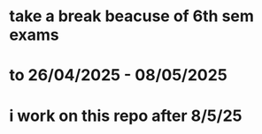 # take a break beacuse of 6th sem exams
# to 26/04/2025 - 08/05/2025
# i work on this repo after 8/5/25
